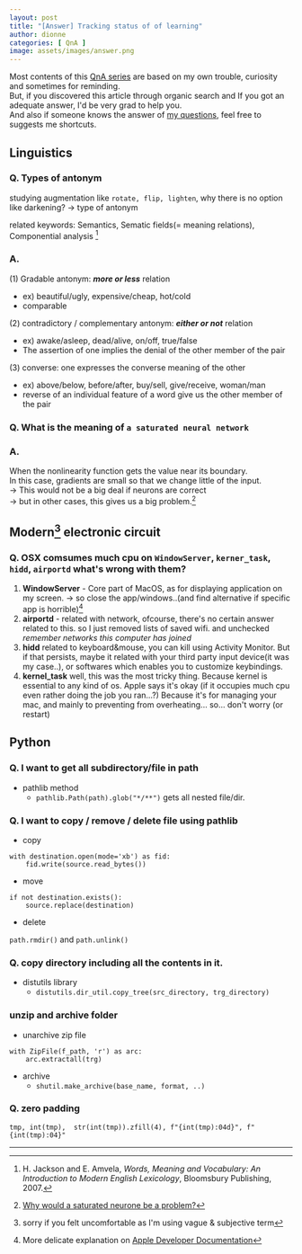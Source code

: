 ```yaml
---
layout: post
title: "[Answer] Tracking status of of learning"
author: dionne
categories: [ QnA ]
image: assets/images/answer.png
---
```


Most contents of this [QnA series](https://spellonyou.github.io/categories.html#qna) are based on my own trouble, curiosity and sometimes for reminding.</br>
But, if you discovered this article through organic search and If you got an adequate answer, I'd be very grad to help you.</br>
And also if someone knows the answer of [my questions](https://spellonyou.github.io/2020/12/answer-of-questions/), feel free to suggests me shortcuts.


Linguistics
---

### Q. Types of antonym 

studying augmentation like `rotate, flip, lighten`, why there is no option like darkening? -> type of antonym

related keywords: Semantics, Sematic fields(= meaning relations), Componential analysis [^1]

### A. 

(1) Gradable antonym: ***more or less*** relation

- ex) beautiful/ugly, expensive/cheap, hot/cold
- comparable

(2) contradictory / complementary antonym: ***either or not*** relation

- ex) awake/asleep, dead/alive, on/off, true/false
- The assertion of one implies the denial of the other member of the pair 

(3) converse: one expresses the converse meaning of the other

- ex) above/below, before/after, buy/sell, give/receive, woman/man
- reverse of an individual feature of a word give us the other member of the pair


### Q. What is the meaning of `a saturated neural network`

### A.

When the nonlinearity function gets the value near its boundary.<br/>
In this case, gradients are small so that we change little of the input.<br/>
-> This would not be a big deal if neurons are correct<br/>
-> but in other cases, this gives us a big problem.[^2]

Modern[^3] electronic circuit
---

### Q. OSX comsumes much cpu on `WindowServer`, `kerner_task`, `hidd`, `airportd` what's wrong with them?

1. **WindowServer** - Core part of MacOS, as for displaying application on my screen. -> so close the app/windows..(and find alternative if specific app is horrible)[^4]
2. **airportd** - related with network, ofcourse, there's no certain answer related to this. so I just removed lists of saved wifi. and unchecked *remember networks this computer has joined* 
3. **hidd** related to keyboard&mouse, you can kill using Activity Monitor. But if that persists, maybe it related with your third party input device(it was my case..), or softwares which enables you to customize keybindings.
4. **kernel_task** well, this was the most tricky thing. Because kernel is essential to any kind of os. Apple says it's okay (if it occupies much cpu even rather doing the job you ran...?) Because it's for managing your mac, and mainly to preventing from overheating... so... don't worry (or restart)

Python
---
### Q. I want to get all subdirectory/file in path
- pathlib method
	- `pathlib.Path(path).glob("*/**")` gets all nested file/dir.

### Q. I want to copy / remove / delete file using pathlib

- copy

```
with destination.open(mode='xb') as fid:
    fid.write(source.read_bytes())
```

- move

```
if not destination.exists():
    source.replace(destination)
```

- delete

`path.rmdir()` and `path.unlink()`


### Q. copy directory including all the contents in it.
- distutils library
	- `distutils.dir_util.copy_tree(src_directory, trg_directory)`

### unzip and archive folder

- unarchive zip file

```
with ZipFile(f_path, 'r') as arc:
    arc.extractall(trg)
```
- archive
	- `shutil.make_archive(base_name, format, ..)`

### Q. zero padding

```
tmp, int(tmp),  str(int(tmp)).zfill(4), f"{int(tmp):04d}", f"{int(tmp):04}"
```

---

[^1]: H. Jackson and E. Amvela, *Words, Meaning and Vocabulary: An Introduction to Modern English Lexicology*, Bloomsbury Publishing, 2007.
[^2]: [Why would a saturated neurone be a problem?](https://www.quora.com/Why-would-a-saturated-neuron-be-a-problem)
[^3]: sorry if you felt uncomfortable as I'm using vague & subjective term
[^4]: More delicate explanation on [Apple Developer Documentation](https://developer.apple.com/library/archive/technotes/tn2083/_index.html#//apple_ref/doc/uid/DTS10003794-CH1-SUBSECTION14)